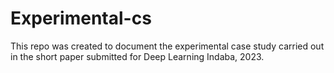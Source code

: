 # Experimental-cs
This repo was created to document the experimental case study carried out in the short paper submitted for Deep Learning Indaba, 2023.
